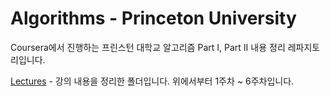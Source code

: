 # Algorithms - Princeton University  
Coursera에서 진행하는 프린스턴 대학교 알고리즘 Part I, Part II 내용 정리 레파지토리입니다.  

[Lectures](https://github.com/jsk0910/Coursera/tree/main/Algorithms-Princeton%20Univ/Part%20I/Lectures, "Lectures") - 강의 내용을 정리한 폴더입니다. 위에서부터 1주차 ~ 6주차입니다.
